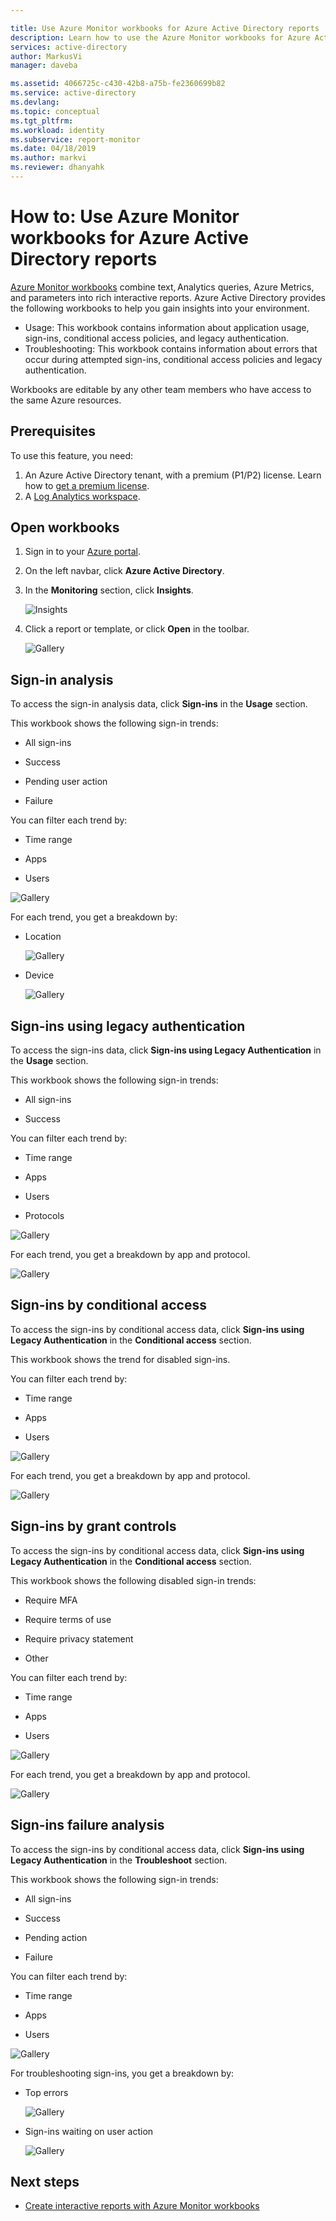 ```yaml
---

title: Use Azure Monitor workbooks for Azure Active Directory reports | Microsoft Docs
description: Learn how to use the Azure Monitor workbooks for Azure Active Directory reports
services: active-directory
author: MarkusVi
manager: daveba

ms.assetid: 4066725c-c430-42b8-a75b-fe2360699b82
ms.service: active-directory
ms.devlang:
ms.topic: conceptual
ms.tgt_pltfrm:
ms.workload: identity
ms.subservice: report-monitor
ms.date: 04/18/2019
ms.author: markvi
ms.reviewer: dhanyahk
---
```


# How to: Use Azure Monitor workbooks for Azure Active Directory reports

[Azure Monitor workbooks](https://docs.microsoft.com/azure/azure-monitor/app/usage-workbooks) combine text, Analytics queries, Azure Metrics, and parameters into rich interactive reports. Azure Active Directory provides the following workbooks to help you gain insights into your environment. 

* Usage: This workbook contains information about application usage, sign-ins, conditional access policies, and legacy authentication.
* Troubleshooting: This workbook contains information about errors that occur during attempted sign-ins, conditional access policies and legacy authentication.

Workbooks are editable by any other team members who have access to the same Azure resources.

## Prerequisites

To use this feature, you need:

1. An Azure Active Directory tenant, with a premium (P1/P2) license. Learn how to [get a premium license](https://docs.microsoft.com/azure/active-directory/fundamentals/active-directory-get-started-premium).
2. A [Log Analytics workspace](https://docs.microsoft.com/azure/azure-monitor/learn/quick-create-workspace).

## Open workbooks 

1. Sign in to your [Azure portal](https://portal.azure.com).

2. On the left navbar, click **Azure Active Directory**.

3. In the **Monitoring** section, click **Insights**. 

    ![Insights](./media/howto-use-azure-monitor-workbooks/41.png)

4. Click a report or template, or click **Open** in the toolbar. 

    ![Gallery](./media/howto-use-azure-monitor-workbooks/42.png)


## Sign-in analysis

To access the sign-in analysis data, click **Sign-ins** in the **Usage** section. 

This workbook shows the following sign-in trends:

- All sign-ins

- Success

- Pending user action

- Failure

You can filter each trend by:

- Time range

- Apps

- Users

![Gallery](./media/howto-use-azure-monitor-workbooks/43.png)


For each trend, you get a breakdown by:

- Location

    ![Gallery](./media/howto-use-azure-monitor-workbooks/45.png)

- Device

    ![Gallery](./media/howto-use-azure-monitor-workbooks/46.png)


## Sign-ins using legacy authentication 


To access the sign-ins data, click **Sign-ins using Legacy Authentication** in the **Usage** section. 

This workbook shows the following sign-in trends:

- All sign-ins

- Success


You can filter each trend by:

- Time range

- Apps

- Users

- Protocols 

![Gallery](./media/howto-use-azure-monitor-workbooks/47.png)


For each trend, you get a breakdown by app and protocol.

![Gallery](./media/howto-use-azure-monitor-workbooks/48.png)



## Sign-ins by conditional access 


To access the sign-ins by conditional access data, click **Sign-ins using Legacy Authentication** in the **Conditional access** section. 

This workbook shows the trend for disabled sign-ins.

You can filter each trend by:

- Time range

- Apps

- Users

![Gallery](./media/howto-use-azure-monitor-workbooks/49.png)


For each trend, you get a breakdown by app and protocol.

![Gallery](./media/howto-use-azure-monitor-workbooks/48.png)








## Sign-ins by grant controls

To access the sign-ins by conditional access data, click **Sign-ins using Legacy Authentication** in the **Conditional access** section. 

This workbook shows the following disabled sign-in trends:

- Require MFA
 
- Require terms of use

- Require privacy statement

- Other


You can filter each trend by:

- Time range

- Apps

- Users

![Gallery](./media/howto-use-azure-monitor-workbooks/50.png)


For each trend, you get a breakdown by app and protocol.

![Gallery](./media/howto-use-azure-monitor-workbooks/51.png)




## Sign-ins failure analysis

To access the sign-ins by conditional access data, click **Sign-ins using Legacy Authentication** in the **Troubleshoot** section. 

This workbook shows the following sign-in trends:

- All sign-ins

- Success

- Pending action

- Failure


You can filter each trend by:

- Time range

- Apps

- Users

![Gallery](./media/howto-use-azure-monitor-workbooks/52.png)


For troubleshooting sign-ins, you get a breakdown by:

- Top errors

    ![Gallery](./media/howto-use-azure-monitor-workbooks/53.png)

- Sign-ins waiting on user action

    ![Gallery](./media/howto-use-azure-monitor-workbooks/54.png)






## Next steps

* [Create interactive reports with Azure Monitor workbooks](https://docs.microsoft.com/azure/azure-monitor/app/usage-workbooks)